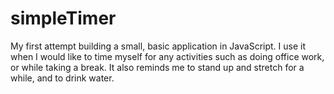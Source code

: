 # simpleTimer

My first attempt building a small, basic application in JavaScript. I use it when I would like to time myself for any activities such as doing office work, or while taking a break. It also reminds me to stand up and stretch for a while, and to drink water. 
